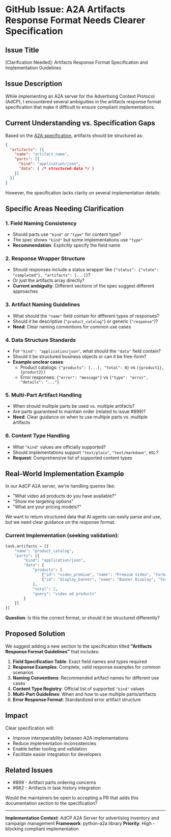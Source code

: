 # GitHub Issue: A2A Artifacts Response Format Needs Clearer Specification

## Issue Title
[Clarification Needed]: Artifacts Response Format Specification and Implementation Guidelines

## Issue Description

While implementing an A2A server for the Advertising Context Protocol (AdCP), I encountered several ambiguities in the artifacts response format specification that make it difficult to ensure compliant implementations.

## Current Understanding vs. Specification Gaps

Based on the [A2A specification](https://a2aproject.github.io/A2A/latest/specification/), artifacts should be structured as:

```json
{
  "artifacts": [{
    "name": "artifact_name",
    "parts": [{
      "kind": "application/json",
      "data": { /* structured data */ }
    }]
  }]
}
```

However, the specification lacks clarity on several implementation details:

## Specific Areas Needing Clarification

### 1. **Field Naming Consistency**
- Should parts use `"kind"` or `"type"` for content type?
- The spec shows `"kind"` but some implementations use `"type"`
- **Recommendation**: Explicitly specify the field name

### 2. **Response Wrapper Structure**
- Should responses include a status wrapper like `{"status": {"state": "completed"}, "artifacts": [...]}`?
- Or just the artifacts array directly?
- **Current ambiguity**: Different sections of the spec suggest different approaches

### 3. **Artifact Naming Guidelines**
- What should the `"name"` field contain for different types of responses?
- Should it be descriptive (`"product_catalog"`) or generic (`"response"`)?
- **Need**: Clear naming conventions for common use cases

### 4. **Data Structure Standards**
- For `"kind": "application/json"`, what should the `"data"` field contain?
- Should it be structured business objects or can it be free-form?
- **Example unclear cases**:
  - Product catalogs: `{"products": [...], "total": N}` vs `[{product1}, {product2}]`
  - Error responses: `{"error": "message"}` vs `{"type": "error", "details": "..."}`

### 5. **Multi-Part Artifact Handling**
- When should multiple parts be used vs. multiple artifacts?
- Are parts guaranteed to maintain order (related to issue #899)?
- **Need**: Clear guidance on when to use multiple parts vs. multiple artifacts

### 6. **Content Type Handling**
- What `"kind"` values are officially supported?
- Should implementations support `"text/plain"`, `"text/markdown"`, etc.?
- **Request**: Comprehensive list of supported content types

## Real-World Implementation Example

In our AdCP A2A server, we're handling queries like:
- "What video ad products do you have available?"
- "Show me targeting options"
- "What are your pricing models?"

We want to return structured data that AI agents can easily parse and use, but we need clear guidance on the response format.

### Current Implementation (seeking validation):
```python
task.artifacts = [{
    "name": "product_catalog",
    "parts": [{
        "kind": "application/json",
        "data": {
            "products": [
                {"id": "video_premium", "name": "Premium Video", "formats": ["video_16x9"]},
                {"id": "display_banner", "name": "Banner Display", "formats": ["display_728x90"]}
            ],
            "total": 2,
            "query": "video ad products"
        }
    }]
}]
```

**Question**: Is this the correct format, or should it be structured differently?

## Proposed Solution

We suggest adding a new section to the specification titled **"Artifacts Response Format Guidelines"** that includes:

1. **Field Specification Table**: Exact field names and types required
2. **Response Examples**: Complete, valid response examples for common scenarios
3. **Naming Conventions**: Recommended artifact names for different use cases
4. **Content Type Registry**: Official list of supported `"kind"` values
5. **Multi-Part Guidelines**: When and how to use multiple parts/artifacts
6. **Error Response Format**: Standardized error artifact structure

## Impact

Clear specification will:
- Improve interoperability between A2A implementations
- Reduce implementation inconsistencies
- Enable better tooling and validation
- Facilitate easier integration for developers

## Related Issues
- #899 - Artifact parts ordering concerns
- #982 - Artifacts in task history integration

Would the maintainers be open to accepting a PR that adds this documentation section to the specification?

---

**Implementation Context**: AdCP A2A Server for advertising inventory and campaign management
**Framework**: python-a2a library
**Priority**: High - blocking compliant implementation
